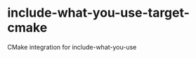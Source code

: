 include-what-you-use-target-cmake
=================================

CMake integration for include-what-you-use
